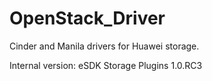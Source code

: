 # OpenStack_Driver
Cinder and Manila drivers for Huawei storage.

Internal version: eSDK Storage Plugins 1.0.RC3
